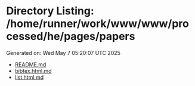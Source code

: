 # Directory Listing: /home/runner/work/www/www/processed/he/pages/papers
Generated on: Wed May  7 05:20:07 UTC 2025

- [README.md](README.md)
- [bibtex.html.md](bibtex.html.md)
- [list.html.md](list.html.md)
